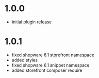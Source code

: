 # 1.0.0
- initial plugin release

# 1.0.1
- fixed shopware 6.1 storefront namespace
- added styles
- fixed shopware 6.1 snippet namespace
- added storefront composer require